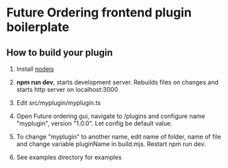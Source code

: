 # Future Ordering frontend plugin boilerplate

## How to build your plugin

1. Install [nodejs](https://nodejs.org/)

2. **npm run dev**, starts development server. Rebuilds files on changes and starts http server on localhost:3000

3. Edit src/myplugin/myplugin.ts

4. Open Future ordering gui, navigate to /plugins and configure name "myplugin", version "1.0.0". Let config be default value.

5. To change "myplugin" to another name, edit name of folder, name of file and change variable pluginName in build.mjs. Restart npm run dev.

6. See examples directory for examples